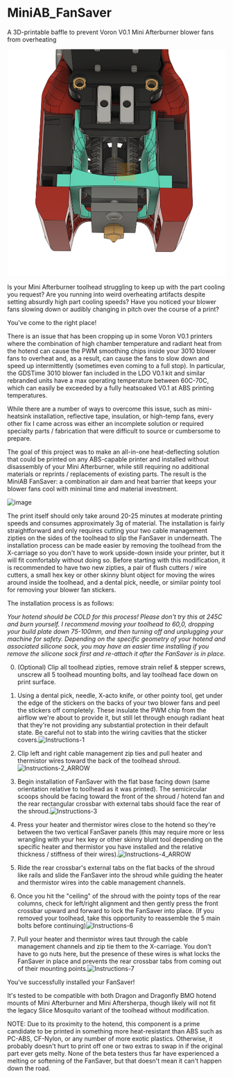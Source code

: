 # MiniAB_FanSaver
A 3D-printable baffle to prevent Voron V0.1 Mini Afterburner blower fans from overheating

![image](/printer_mods/jappaj/FanSaver/photos/FanSaver_Overview.png)


Is your Mini Afterburner toolhead struggling to keep up with the part cooling you request? Are you running into weird overheating artifacts despite setting absurdly high part cooling speeds? Have you noticed your blower fans slowing down or audibly changing in pitch over the course of a print?

You've come to the right place!

There is an issue that has been cropping up in some Voron V0.1 printers where the combination of high chamber temperature and radiant heat from the hotend can cause the PWM smoothing chips inside your 3010 blower fans to overheat and, as a result, can cause the fans to slow down and speed up intermittently (sometimes even coming to a full stop). In particular, the GDSTime 3010 blower fan included in the LDO V0.1 kit and similar rebranded units have a max operating temperature between 60C-70C, which can easily be exceeded by a fully heatsoaked V0.1 at ABS printing temperatures.

While there are a number of ways to overcome this issue, such as mini-heatsink installation, reflective tape, insulation, or high-temp fans, every other fix I came across was either an incomplete solution or required specialty parts / fabrication that were difficult to source or cumbersome to prepare.

The goal of this project was to make an all-in-one heat-deflecting solution that could be printed on any ABS-capable printer and installed without disassembly of your Mini Afterburner, while still requiring no additional materials or reprints / replacements of existing parts. The result is the MiniAB FanSaver: a combination air dam and heat barrier that keeps your blower fans cool with minimal time and material investment.

![image](https://user-images.githubusercontent.com/16828635/142791590-98ef35b4-4009-4260-a9ef-7b3c9291664a.png)

The print itself should only take around 20-25 minutes at moderate printing speeds and consumes approximately 3g of material. The installation is fairly straightforward and only requires cutting your two cable management zipties on the sides of the toolhead to slip the FanSaver in underneath. The installation process can be made easier by removing the toolhead from the X-carriage so you don't have to work upside-down inside your printer, but it will fit comfortably without doing so. Before starting with this modification, it is recommended to have two new zipties, a pair of flush cutters / wire cutters, a small hex key or other skinny blunt object for moving the wires around inside the toolhead, and a dental pick, needle, or similar pointy tool for removing your blower fan stickers.

The installation process is as follows:

*Your hotend should be COLD for this process! Please don't try this at 245C and burn yourself. I recommend moving your toolhead to 60,0, dropping your build plate down 75-100mm, and then turning off and unplugging your machine for safety. Depending on the specific geometry of your hotend and associated silicone sock, you may have an easier time installing if you remove the silicone sock first and re-attach it after the FanSaver is in place.*

0. (Optional) Clip all toolhead zipties, remove strain relief & stepper screws, unscrew all 5 toolhead mounting bolts, and lay toolhead face down on print surface.

1. Using a dental pick, needle, X-acto knife, or other pointy tool, get under the edge of the stickers on the backs of your two blower fans and peel the stickers off completely. These insulate the PWM chip from the airflow we're about to provide it, but still let through enough radiant heat that they're not providing any substantial protection in their default state. Be careful not to stab into the wiring cavities that the sticker covers.![Instructions-1](https://user-images.githubusercontent.com/16828635/142790176-4311ac3c-41e9-4de3-a3c9-8db06afee233.jpg)


2. Clip left and right cable management zip ties and pull heater and thermistor wires toward the back of the toolhead shroud.![Instructions-2_ARROW](https://user-images.githubusercontent.com/16828635/142791039-67841dfb-deee-4443-b1f8-1e1b7f399cd8.jpg)


3. Begin installation of FanSaver with the flat base facing down (same orientation relative to toolhead as it was printed). The semicircular scoops should be facing toward the front of the shroud / hotend fan and the rear rectangular crossbar with external tabs should face the rear of the shroud.![Instructions-3](https://user-images.githubusercontent.com/16828635/142791049-dfaac6f2-f365-476a-a9ab-bc80db52d8c9.jpg)


4. Press your heater and thermistor wires close to the hotend so they're between the two vertical FanSaver panels (this may require more or less wrangling with your hex key or other skinny blunt tool depending on the specific heater and thermistor you have installed and the relative thickness / stiffness of their wires).![Instructions-4_ARROW](https://user-images.githubusercontent.com/16828635/142791071-4222600b-8270-468d-88d4-c48eaf2cfb2e.jpg)

5. Ride the rear crossbar's external tabs on the flat backs of the shroud like rails and slide the FanSaver into the shroud while guiding the heater and thermistor wires into the cable management channels.

6. Once you hit the "ceiling" of the shroud with the pointy tops of the rear columns, check for left/right alignment and then gently press the front crossbar upward and forward to lock the FanSaver into place. (If you removed your toolhead, take this opportunity to reassemble the 5 main bolts before continuing)![Instructions-6](https://user-images.githubusercontent.com/16828635/142791098-9ea83386-1fe5-4b85-8732-b7fbb83ea98a.jpg)


7. Pull your heater and thermistor wires taut through the cable management channels and zip tie them to the X-carriage. You don't have to go nuts here, but the presence of these wires is what locks the FanSaver in place and prevents the rear crossbar tabs from coming out of their mounting points.![Instructions-7](https://user-images.githubusercontent.com/16828635/142791109-15f38343-175c-4084-97e1-d46261e7371d.jpg)


You've successfully installed your FanSaver!

It's tested to be compatible with both Dragon and Dragonfly BMO hotend mounts of Mini Afterburner and Mini Aftersherpa, though likely will not fit the legacy Slice Mosquito variant of the toolhead without modification.

NOTE: Due to its proximity to the hotend, this component is a prime candidate to be printed in something more heat-resistant than ABS such as PC-ABS, CF-Nylon, or any number of more exotic plastics. Otherwise, it probably doesn't hurt to print off one or two extras to swap in if the original part ever gets melty. None of the beta testers thus far have experienced a melting or softening of the FanSaver, but that doesn't mean it can't happen down the road.
